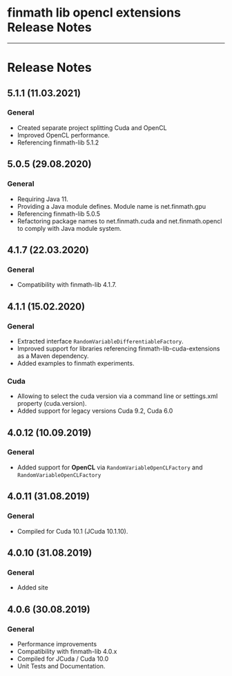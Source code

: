 finmath lib opencl extensions Release Notes
==========

****************************************

# Release Notes


## 5.1.1 (11.03.2021)

### General

 - Created separate project splitting Cuda and OpenCL
 - Improved OpenCL performance.
 - Referencing finmath-lib 5.1.2
 

## 5.0.5 (29.08.2020)

### General

 - Requiring Java 11.
 - Providing a Java module defines. Module name is net.finmath.gpu
 - Referencing finmath-lib 5.0.5
 - Refactoring package names to net.finmath.cuda and net.finmath.opencl to comply with Java module system.
 

## 4.1.7 (22.03.2020)

### General

- Compatibility with finmath-lib 4.1.7.


## 4.1.1 (15.02.2020)

### General

- Extracted interface `RandomVariableDifferentiableFactory`.
- Improved support for libraries referencing finmath-lib-cuda-extensions as a Maven dependency. 
- Added examples to finmath experiments.


### Cuda

- Allowing to select the cuda version via a command line or settings.xml property (cuda.version).
- Added support for legacy versions Cuda 9.2, Cuda 6.0



## 4.0.12 (10.09.2019)

### General

- Added support for **OpenCL** via `RandomVariableOpenCLFactory` and `RandomVariableOpenCLFactory`


## 4.0.11 (31.08.2019)

### General

- Compiled for Cuda 10.1 (JCuda 10.1.10).


## 4.0.10 (31.08.2019)

### General

- Added site


## 4.0.6 (30.08.2019)

### General

- Performance improvements
- Compatibility with finmath-lib 4.0.x
- Compiled for JCuda / Cuda 10.0
- Unit Tests and Documentation.
